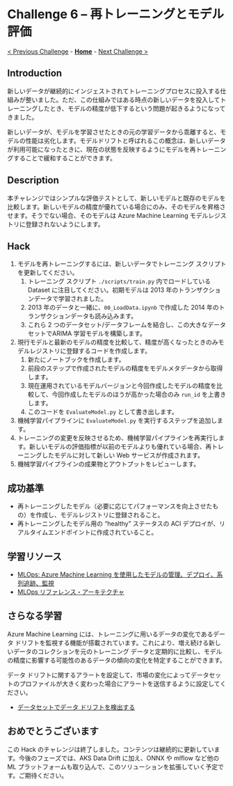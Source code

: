 # Challenge 6 – 再トレーニングとモデル評価

[< Previous Challenge](./Challenge-05.md) - **[Home](./README.md)** - [Next Challenge >](./Challenge-07.md)

## Introduction

新しいデータが継続的にインジェストされてトレーニングプロセスに投入する仕組みが整いました。ただ、この仕組みではある時点の新しいデータを投入してトレーニングしたとき、モデルの精度が低下するという問題が起きるようになってきました。

新しいデータが、モデルを学習させたときの元の学習データから乖離すると、モデルの性能は劣化します。モデルドリフトと呼ばれるこの概念は、新しいデータが利用可能になったときに、現在の状態を反映するようにモデルを再トレーニングすることで緩和することができます。

## Description

本チャレンジではシンプルな評価テストとして、新しいモデルと既存のモデルを比較します。新しいモデルの精度が優れている場合にのみ、そのモデルを昇格させます。そうでない場合、そのモデルは Azure Machine Learning モデルレジストリに登録されないようにします。

## Hack
1. モデルを再トレーニングするには、新しいデータでトレーニング スクリプトを更新してください。
    1. トレーニング スクリプト `./scripts/train.py` 内でロードしている Dataset に注目してください。初期モデルは 2013 年のトランザクションデータで学習されました。
    1. 2013 年のデータと一緒に、`00_LoadData.ipynb` で作成した 2014 年のトランザクションデータも読み込みます。
    1. これら 2 つのデータセット/データフレームを結合し、この大きなデータセットでARIMA 学習モデルを構築します。
1. 現行モデルと最新のモデルの精度を比較して、精度が高くなったときのみモデルレジストリに登録するコードを作成します。
    1. 新たにノートブックを作成します。
    1. 前段のステップで作成されたモデルの精度をモデルメタデータから取得します。
    1. 現在運用されているモデルバージョンと今回作成したモデルの精度を比較して、今回作成したモデルのほうが高かった場合のみ `run_id` を上書きします。
    1. このコードを `EvaluateModel.py` として書き出します。
1. 機械学習パイプラインに `EvaluateModel.py` を実行するステップを追加します。
1. トレーニングの変更を反映させるため、機械学習パイプラインを再実行します。新しいモデルの評価指標が以前のモデルよりも優れている場合、再トレーニングしたモデルに対して新しい Web サービスが作成されます。
1. 機械学習パイプラインの成果物とアウトプットをレビューします。

## 成功基準

- 再トレーニングしたモデル（必要に応じてパフォーマンスを向上させたもの）を作成し、モデルレジストリに登録されること。
- 再トレーニングしたモデル用の “healthy” ステータスの ACI デプロイが、リアルタイムエンドポイントに作成されていること。

## 学習リソース

- [MLOps: Azure Machine Learning を使用したモデルの管理、デプロイ、系列追跡、監視](<https://docs.microsoft.com/azure/machine-learning/concept-model-management-and-deployment>)
- [MLOps リファレンス・アーキテクチャ](<https://docs.microsoft.com/azure/architecture/reference-architectures/ai/mlops-python>)

## さらなる学習
Azure Machine Learning には、トレーニングに用いるデータの変化であるデータ ドリフトを監視する機能が搭載されています。これにより、増え続ける新しいデータのコレクションを元のトレーニング データと定期的に比較し、モデルの精度に影響する可能性のあるデータの傾向の変化を特定することができます。

データ ドリフトに関するアラートを設定して、市場の変化によってデータセットのプロファイルが大きく変わった場合にアラートを送信するように設定してください。

- [データセットでデータ ドリフトを検出する](https://docs.microsoft.com/ja-jp/azure/machine-learning/how-to-monitor-datasets)
## おめでとうございます

この Hack のチャレンジは終了しました。コンテンツは継続的に更新しています。今後のフェーズでは、AKS Data Drift に加え、ONNX や mlflow など他の ML プラットフォームも取り込んで、このソリューションを拡張していく予定です。ご期待ください。
